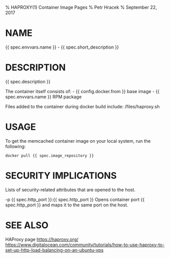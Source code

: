 % HAPROXY(1) Container Image Pages
% Petr Hracek
% September 22, 2017

# NAME
{{ spec.envvars.name }} - {{ spec.short_description }}

# DESCRIPTION
{{ spec.description }}

The container itself consists of:
    - {{ config.docker.from }} base image
    - {{ spec.envvars.name }} RPM package

Files added to the container during docker build include: /files/haproxy.sh

# USAGE
To get the memcached container image on your local system, run the following:

    docker pull {{ spec.image_repository }}
    
# SECURITY IMPLICATIONS 
Lists of security-related attributes that are opened to the host.

-p {{ spec.http_port }}:{{ spec.http_port }}
    Opens container port {{ spec.http_port }} and maps it to the same port on the host.

# SEE ALSO
HAProxy page
<https://haproxy.org/>
<https://www.digitalocean.com/community/tutorials/how-to-use-haproxy-to-set-up-http-load-balancing-on-an-ubuntu-vps>
